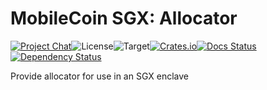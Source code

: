 # MobileCoin SGX: Allocator

[![Project Chat][chat-image]][chat-link]<!--
-->![License][license-image]<!--
-->![Target][target-image]<!--
-->[![Crates.io][crate-image]][crate-link]<!--
-->[![Docs Status][docs-image]][docs-link]<!--
-->[![Dependency Status][deps-image]][deps-link]

Provide allocator for use in an SGX enclave

[chat-image]: https://img.shields.io/discord/844353360348971068?style=flat-square
[chat-link]: https://mobilecoin.chat
[license-image]: https://img.shields.io/crates/l/mc-sgx-alloc?style=flat-square
[target-image]: https://img.shields.io/badge/target-sgx-red?style=flat-square
[crate-image]: https://img.shields.io/crates/v/mc-sgx-alloc.svg?style=flat-square
[crate-link]: https://crates.io/crates/mc-sgx-alloc
[docs-image]: https://img.shields.io/docsrs/mc-sgx-alloc?style=flat-square
[docs-link]: https://docs.rs/crate/mc-sgx-alloc
[deps-image]: https://deps.rs/crate/mc-sgx-alloc/0.1.0/status.svg?style=flat-square
[deps-link]: https://deps.rs/crate/mc-sgx-alloc/0.1.0
